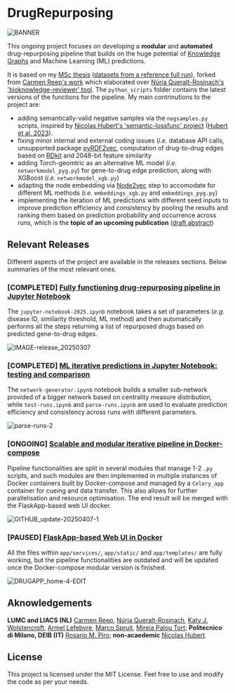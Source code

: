 # DrugRepurposing

![BANNER](https://github.com/user-attachments/assets/e237ef0f-4b7c-42f3-b7e1-724e1b68aacf)

This ongoing project focuses on developing a <b>modular</b> and <b>automated</b> drug-repurposing pipeline that builds on the huge potential of [Knowledge Graphs](https://en.wikipedia.org/wiki/Knowledge_graph) and Machine Learning (ML) predictions.

It is based on my [MSc thesis](https://www.dropbox.com/scl/fi/6vzgfld7riqb19hm5wj6u/DRUG_REPURPOSING-thesis.pdf?rlkey=y9xm7zuxm4q035byvhe496m9k&dl=0) ([datasets from a reference full run](https://www.dropbox.com/scl/fi/prvqajjau227741z5ve91/DRUG_REPURPOSING-data.7z?rlkey=qjumdz9r93y0yv6mhc21a7bir&dl=0)), forked from [Carmen Reep's work](https://github.com/carmenreep/DrugRepurposing) which elaborated over [Núria Queralt-Rosinach's 'bioknowledge-reviewer' tool](https://github.com/NuriaQueralt/bioknowledge-reviewer). The `python_scripts` folder contains the latest versions of the functions for the pipeline. My main contrinutions to the project are:
- adding semantically-valid negative samples via the `negsamples.py` scripts, inspired by [Nicolas Hubert's 'semantic-lossfunc' project](https://github.com/nicolas-hbt/semantic-lossfunc) ([Hubert et al. 2023](https://arxiv.org/abs/2301.05601)).
- fixing minor internal and external coding issues (<i>i.e.</i> database API calls, unsupported package [pyRDF2vec](https://pypi.org/project/pyrdf2vec/), computation of drug-to-drug edges based on [RDkit](https://www.rdkit.org/docs/index.html) and 2048-bit feature similarity
- adding Torch-geomtric as an alternative ML model (<i>i.e.</i> `networkmodel_pyg.py`) for gene-to-drug edge prediction, along with XGBoost (<i>i.e.</i> `networkmodel_xgb.py`)
- adapting the node embedding via [Node2vec](https://github.com/eliorc/node2vec) step to accomodate for different ML methods (<i>i.e.</i> `embeddings_xgb.py` and `embeddings_pyg.py`)
- implementing the iteration of ML predictions with different seed inputs to improve prediction efficiency and consistency by pooling the results and ranking them based on prediction probability and occurrence across runs, which is the <b>topic of an upcoming publication</b> ([draft abstract](https://www.dropbox.com/scl/fi/em4b9mfybq5q7txjpb6ug/ABSTRACT-drug_repurposing.pdf?rlkey=5vi8ipmi8pub5rfgedmdfhvar&dl=0))


## Relevant Releases
Different aspects of the project are available in the releases sections. Below summaries of the most relevant ones.

### [COMPLETED] [Fully functioning drug-repurposing pipeline in Jupyter Notebook](https://github.com/NCMBianchi/DrugRepurposing/releases/tag/v2025.0.11)
The `jupyter-notebook-2025.ipynb` notebook takes a set of parameters (<i>e.g.</i> disease ID, similarity threshold, ML method) and then automatically performs all the steps returning a list of repurposed drugs based on predicted gene-to-drug edges.

![IMAGE-release_20250307](https://github.com/user-attachments/assets/314d7bc3-33ee-473a-8780-24faf3962253)

### [COMPLETED] [ML iterative predictions in Jupyter Notebook: testing and comparison]()
The `network-generator.ipynb` notebook builds a smaller sub-network provided of a bigger network based on centrality measure distribution, while `test-runs.ipynb` and `parse-runs.ipynb` are used to evaluate prediction efficiency and consistency across runs with different parameters.

![parse-runs-2](https://github.com/user-attachments/assets/60b54529-8b3f-458c-a3a0-489bf8920754)

### [ONGOING] [Scalable and modular iterative pipeline in Docker-compose]()
Pipeline functionalities are split in several modules that manage 1-2 `.py` scripts, and such modules are then implemented in multiple instances of Docker containers built by Docker-compose and managed by a `Celery_app` container for cueing and data transfer. This also allows for further parallelisation and resource optimisation. The end result will be merged with the FlaskApp-based web UI docker.

![GITHUB_update-20250407-1](https://github.com/user-attachments/assets/2444141e-0b9c-4b5b-afff-f819e9b6444e)

### [PAUSED] [FlaskApp-based Web UI in Docker]()
All the files within `app/services/`, `app/static/` and `app/templates/` are fully working, but the pipeline functionalities are outdated and will be updated once the Docker-compose modular version is finished.

![DRUGAPP_home-4-EDIT](https://github.com/user-attachments/assets/74c5c9e7-d4f9-4fc2-8c9c-483c72c075d7)

## Aknowledgements
<b>LUMC and LIACS (NL)</b> [Carmen Reep](https://www.researchgate.net/profile/Carmen-Reep), [Núria Queralt-Rosinach](https://www.researchgate.net/scientific-contributions/Nuria-Queralt-Rosinach-2198951627), [Katy J. Wolstencroft](https://www.researchgate.net/profile/Katy-Wolstencroft), [Armel Lefebvre](https://0-scholar-google-com.brum.beds.ac.uk/citations?user=O363fEMAAAAJ&hl=en), [Marco Spruit](https://scholar.google.com/citations?user=GFvyyeAAAAAJ), [Mireia Palou Tort](https://nl.linkedin.com/in/mireia-palou-tort-295909198); <b>Politecnico di Milano, DEIB (IT)</b> [Rosario M. Piro](https://scholar.google.com/citations?user=HuNyLrcAAAAJ); <b>non-acaedemic</b> [Nicolas Hubert](https://scholar.google.com/citations?user=nHtB06wAAAAJ).

## License
This project is licensed under the MIT License. Feel free to use and modify the code as per your needs.


